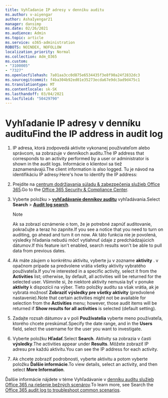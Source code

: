 ```yaml
---
title: Vyhľadanie IP adresy v denníku auditu
ms.author: v-aiyengar
author: AshaIyengar21
manager: dansimp
ms.date: 02/26/2021
ms.audience: Admin
ms.topic: article
ms.service: o365-administration
ROBOTS: NOINDEX, NOFOLLOW
localization_priority: Normal
ms.collection: Adm_O365
ms.custom:
- "3100005"
- "7327"
ms.openlocfilehash: 7a01aa3cc0d875e6534435f3e8f90a24f2832dc3
ms.sourcegitcommit: f4ba304b92ed01e35273ecda67e9dc3ad9d475c1
ms.translationtype: MT
ms.contentlocale: sk-SK
ms.lasthandoff: 03/04/2021
ms.locfileid: "50429790"
---
```

# <a name="find-the-ip-address-in-audit-log"></a><span data-ttu-id="97e0d-102">Vyhľadanie IP adresy v denníku auditu</span><span class="sxs-lookup"><span data-stu-id="97e0d-102">Find the IP address in audit log</span></span>

1. <span data-ttu-id="97e0d-103">IP adresa, ktorá zodpovedá aktivite vykonanej používateľom alebo správcom, sa zobrazuje v denníkoch auditu.</span><span class="sxs-lookup"><span data-stu-id="97e0d-103">The IP address that corresponds to an activity performed by a user or administrator is shown in the audit logs.</span></span> <span data-ttu-id="97e0d-104">Informácie o klientovi sa tiež zaznamenávajú.</span><span class="sxs-lookup"><span data-stu-id="97e0d-104">The client information is also logged.</span></span> <span data-ttu-id="97e0d-105">Tu je návod na identifikáciu IP adresy:</span><span class="sxs-lookup"><span data-stu-id="97e0d-105">Here's how to identify the IP address:</span></span>

1. <span data-ttu-id="97e0d-106">Prejdite na [centrum dodržiavania súladu & zabezpečenia služieb Office 365](https://go.microsoft.com/fwlink/p/?linkid=2077143).</span><span class="sxs-lookup"><span data-stu-id="97e0d-106">Go to the [Office 365 Security & Compliance Center](https://go.microsoft.com/fwlink/p/?linkid=2077143).</span></span>
1. <span data-ttu-id="97e0d-107">Vyberte položku  >  **[vyhľadávanie denníkov auditu](https://go.microsoft.com/fwlink/?linkid=2103759)** vyhľadávania.</span><span class="sxs-lookup"><span data-stu-id="97e0d-107">Select **Search** > **[Audit log search](https://go.microsoft.com/fwlink/?linkid=2103759)**.</span></span>
    > [!NOTE]
    > <span data-ttu-id="97e0d-108">Ak sa zobrazí oznámenie o tom, že je potrebné zapnúť auditovanie, pokračujte a teraz ho zapnite.</span><span class="sxs-lookup"><span data-stu-id="97e0d-108">If you see a notice that you need to turn on auditing, go ahead and turn it on now.</span></span> <span data-ttu-id="97e0d-109">Ak táto funkcia nie je povolená, výsledky hľadania nebudú môcť vytiahnuť údaje z predchádzajúcich dátumov.</span><span class="sxs-lookup"><span data-stu-id="97e0d-109">If this feature isn't enabled, search results won't be able to pull data from previous dates.</span></span>
1. <span data-ttu-id="97e0d-110">Ak máte záujem o konkrétnu aktivitu, vyberte ju v zozname **aktivity** . v opačnom prípade sa predvolene vrátia všetky aktivity vybratého používateľa.</span><span class="sxs-lookup"><span data-stu-id="97e0d-110">If you're interested in a specific activity, select it from the **Activities** list; otherwise, by default, all activities will be returned for the selected user.</span></span> <span data-ttu-id="97e0d-111">Všimnite si, že niektoré aktivity nemusia byť v ponuke **aktivity** k dispozícii na výber. Tieto položky auditu sa však vrátia, ak je vybratá možnosť **Zobraziť výsledky pre všetky aktivity** (predvolené nastavenie).</span><span class="sxs-lookup"><span data-stu-id="97e0d-111">Note that certain activities might not be available for selection from the **Activities** menu; however, those audit items will be returned if **Show results for all activities** is selected (default setting).</span></span>
1. <span data-ttu-id="97e0d-112">Zadajte rozsah dátumov a v poli **Používatelia** vyberte meno používateľa, ktorého chcete preskúmať.</span><span class="sxs-lookup"><span data-stu-id="97e0d-112">Specify the date range, and in the **Users** field, select the username for the user you want to investigate.</span></span>
1. <span data-ttu-id="97e0d-113">Vyberte položku **Hľadať**.</span><span class="sxs-lookup"><span data-stu-id="97e0d-113">Select **Search**.</span></span> <span data-ttu-id="97e0d-114">Aktivity sa zobrazia v časti **výsledky**.</span><span class="sxs-lookup"><span data-stu-id="97e0d-114">The activities appear under **Results**.</span></span> <span data-ttu-id="97e0d-115">Môžete zobraziť IP adresu pre každú aktivitu.</span><span class="sxs-lookup"><span data-stu-id="97e0d-115">You can see the IP address for each activity.</span></span>
1. <span data-ttu-id="97e0d-116">Ak chcete zobraziť podrobnosti, vyberte aktivitu a potom vyberte položku **Ďalšie informácie**.</span><span class="sxs-lookup"><span data-stu-id="97e0d-116">To view details, select an activity, and then select **More Information**.</span></span>

<span data-ttu-id="97e0d-117">Ďalšie informácie nájdete v téme Vyhľadávanie v [denníku auditu služieb Office 365 na riešenie bežných scenárov](https://go.microsoft.com/fwlink/?linkid=2103944).</span><span class="sxs-lookup"><span data-stu-id="97e0d-117">To learn more, see Search the [Office 365 audit log to troubleshoot common scenarios](https://go.microsoft.com/fwlink/?linkid=2103944).</span></span>